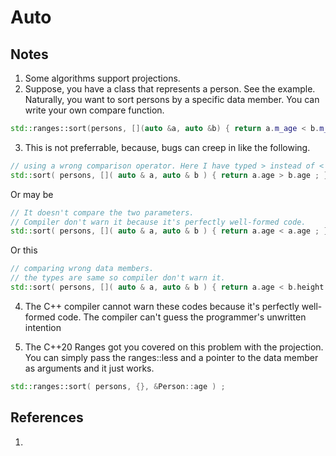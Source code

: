 # Auto

## Notes
1. Some algorithms support projections. 
2. Suppose, you have a class that represents a person. See the example. Naturally, you want to sort persons by a specific data member. You can write your own compare function.

```cpp
std::ranges::sort(persons, [](auto &a, auto &b) { return a.m_age < b.m_age; });
```
3. This is not preferrable, because, bugs can creep in like the following.

```cpp
// using a wrong comparison operator. Here I have typed > instead of <
std::sort( persons, []( auto & a, auto & b ) { return a.age > b.age ; } ) ;
```
Or may be

```cpp
// It doesn't compare the two parameters.
// Compiler don't warn it because it's perfectly well-formed code.
std::sort( persons, []( auto & a, auto & b ) { return a.age < a.age ; } ) ;
```

Or this

```cpp
// comparing wrong data members.
// the types are same so compiler don't warn it.
std::sort( persons, []( auto & a, auto & b ) { return a.age < b.height ; } ) ;
```

4. The C++ compiler cannot warn these codes because it's perfectly well-formed code. The compiler can't guess the programmer's unwritten intention 

5. The C++20 Ranges got you covered on this problem with the projection. You can simply pass the ranges::less and a pointer to the data member as arguments and it just works.

```cpp
std::ranges::sort( persons, {}, &Person::age ) ;
```

## References

1. 

